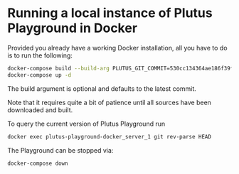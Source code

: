 # Running a local instance of Plutus Playground in Docker

Provided you already have a working Docker installation, all you have to do is to run the following:
```bash
docker-compose build --build-arg PLUTUS_GIT_COMMIT=530cc134364ae186f39fb2b54239fb7c5e2986e9
docker-compose up -d
```

The build argument is optional and defaults to the latest commit.

Note that it requires quite a bit of patience until all sources have been downloaded and built.

To query the current version of Plutus Playground run
```bash
docker exec plutus-playground-docker_server_1 git rev-parse HEAD
```

The Playground can be stopped via:
```bash
docker-compose down
```

